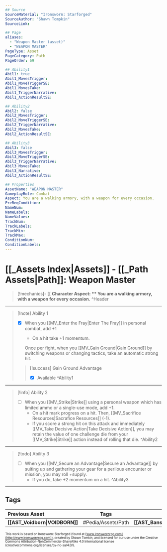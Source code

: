```yaml
---
## Source
SourceMaterial: "Ironsworn: Starforged"
SourceAuthor: "Shawn Tompkin"
SourceLink: 

## Page
aliases:
  - "Weapon Master (asset)"
  - "WEAPON MASTER"
PageType: Asset
PageCategory: Path
PageOrder: 69

## Ability1
Abil1: true
Abil1_MovesTrigger:
Abil1_MoveTriggerSE:
Abil1_MovesTake:
Abil1_TriggerNarrative:
Abil1_ActionResultSE:

## Ability2
Abil2: false
Abil2_MovesTrigger:
Abil2_MoveTriggerSE:
Abil2_TriggerNarrative:
Abil2_MovesTake:
Abil2_ActionResultSE:

## Ability3
Abil3: false
Abil3_MovesTrigger:
Abil3_MoveTriggerSE:
Abil3_TriggerNarrative:
Abil3_MovesTake:
Abil3_Narrative:
Abil3_ActionResultSE:

## Properties
AssetName: "WEAPON MASTER"
GameplayRole: Combat
Aspect: You are a walking armory, with a weapon for every occasion.
PreReqCondition: 
NameNum:
NameLabels:
NameValues:
TrackNum:
TrackLabels:
TrackMin:
TrackMax:
ConditionNum:
ConditionLabels:
---
```

# [[_Assets Index|Assets]] - [[_Path Assets|Path]]: Weapon Master
> [!mechanics]- [[
> **Character Aspect: ** You are a walking armory, with a weapon for every occasion.**
^Header
___
> [!note] Ability 1
> - [x] When you [[MV_Enter the Fray|Enter The Fray]] in personal combat, add +1
> 	- On a hit take +1 momentum. 
> 	
> 	Once per fight, when you [[MV_Gain Ground|Gain Ground]] by switching weapons or changing tactics, take an automatic strong hit.
> > [!success] Gain Ground Advantage
> > - [x] Available
^Ability1
___
> [!info] Ability 2
> - [ ] When you [[MV_Strike|Strike]] using a personal weapon which has limited ammo or a single-use mode, add +1.
> 	- On a hit mark progress on a hit. Then, [[MV_Sacrifice Resources|Sacrafice Resources]] (-1). 
> 	- If you score a strong hit on this attack and immediately [[MV_Take Decisive Action|Take Decisive Action]], you may retain the value of one challenge die from your [[MV_Strike|Strike]] action instead of rolling that die. 
^Ability2
___
> [!todo] Ability 3
> - [ ] When you [[MV_Secure an Advantage|Secure an Advantage]] by suiting up and gathering your gear for a perilous encounter or mission, you may roll +supply.
> 	- If you do, take +2 momentum on a hit.
^Ability3
___

## Tags
| Previous Asset| Tags | Next Asset |
|:--- |:---:| ---:|
| **[[AST_Voidborn\|VOIDBORN]]** | #Pedia/Assets/Path | **[[AST_Banshee\|BANSHEE]]** |

<font size=-2>This work is based on Ironsworn: Starforged (found at [www.ironswornrpg.com](http://www.ironswornrpg.com)), created by Shawn Tomkin, and licensed for our use under the Creative Commons Attribution-NonCommercial-ShareAlike 4.0 International license  (creativecommons.org/licenses/by-nc-sa/4.0/).</font>